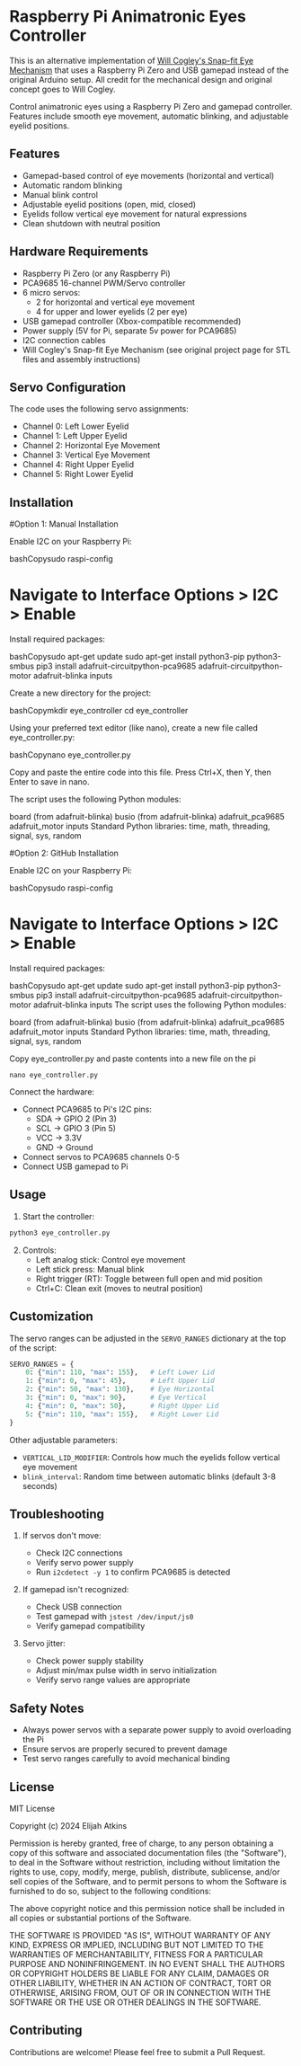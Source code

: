 # Raspberry Pi Animatronic Eyes Controller

This is an alternative implementation of [Will Cogley's Snap-fit Eye Mechanism](https://willcogley.notion.site/Will-Cogley-Project-Archive-75a4864d73ab4361ab26cabaadaec33a?p=b88ae87ceae24d1ca942adf34750bf87&pm=c) that uses a Raspberry Pi Zero and USB gamepad instead of the original Arduino setup. All credit for the mechanical design and original concept goes to Will Cogley.

Control animatronic eyes using a Raspberry Pi Zero and gamepad controller. Features include smooth eye movement, automatic blinking, and adjustable eyelid positions.

## Features

- Gamepad-based control of eye movements (horizontal and vertical)
- Automatic random blinking
- Manual blink control
- Adjustable eyelid positions (open, mid, closed)
- Eyelids follow vertical eye movement for natural expressions
- Clean shutdown with neutral position

## Hardware Requirements

- Raspberry Pi Zero (or any Raspberry Pi)
- PCA9685 16-channel PWM/Servo controller
- 6 micro servos:
  - 2 for horizontal and vertical eye movement
  - 4 for upper and lower eyelids (2 per eye)
- USB gamepad controller (Xbox-compatible recommended)
- Power supply (5V for Pi, separate 5v power for PCA9685)
- I2C connection cables
- Will Cogley's Snap-fit Eye Mechanism (see original project page for STL files and assembly instructions)

## Servo Configuration

The code uses the following servo assignments:

- Channel 0: Left Lower Eyelid
- Channel 1: Left Upper Eyelid
- Channel 2: Horizontal Eye Movement
- Channel 3: Vertical Eye Movement
- Channel 4: Right Upper Eyelid
- Channel 5: Right Lower Eyelid

## Installation
#Option 1: Manual Installation

Enable I2C on your Raspberry Pi:

bashCopysudo raspi-config
# Navigate to Interface Options > I2C > Enable

Install required packages:

bashCopysudo apt-get update
sudo apt-get install python3-pip python3-smbus
pip3 install adafruit-circuitpython-pca9685 adafruit-circuitpython-motor adafruit-blinka inputs

Create a new directory for the project:

bashCopymkdir eye_controller
cd eye_controller

Using your preferred text editor (like nano), create a new file called eye_controller.py:

bashCopynano eye_controller.py

Copy and paste the entire code into this file. Press Ctrl+X, then Y, then Enter to save in nano.

The script uses the following Python modules:

board (from adafruit-blinka)
busio (from adafruit-blinka)
adafruit_pca9685
adafruit_motor
inputs
Standard Python libraries: time, math, threading, signal, sys, random

#Option 2: GitHub Installation

Enable I2C on your Raspberry Pi:

bashCopysudo raspi-config
# Navigate to Interface Options > I2C > Enable

Install required packages:

bashCopysudo apt-get update
sudo apt-get install python3-pip python3-smbus
pip3 install adafruit-circuitpython-pca9685 adafruit-circuitpython-motor adafruit-blinka inputs
The script uses the following Python modules:

board (from adafruit-blinka)
busio (from adafruit-blinka)
adafruit_pca9685
adafruit_motor
inputs
Standard Python libraries: time, math, threading, signal, sys, random

Copy eye_controller.py and paste contents into a new file on the pi
```
nano eye_controller.py
```

Connect the hardware:
   - Connect PCA9685 to Pi's I2C pins:
     - SDA → GPIO 2 (Pin 3)
     - SCL → GPIO 3 (Pin 5)
     - VCC → 3.3V
     - GND → Ground
   - Connect servos to PCA9685 channels 0-5
   - Connect USB gamepad to Pi

## Usage

1. Start the controller:
```bash
python3 eye_controller.py
```

2. Controls:
   - Left analog stick: Control eye movement
   - Left stick press: Manual blink
   - Right trigger (RT): Toggle between full open and mid position
   - Ctrl+C: Clean exit (moves to neutral position)

## Customization

The servo ranges can be adjusted in the `SERVO_RANGES` dictionary at the top of the script:

```python
SERVO_RANGES = {
    0: {"min": 110, "max": 155},   # Left Lower Lid
    1: {"min": 0, "max": 45},      # Left Upper Lid
    2: {"min": 50, "max": 130},    # Eye Horizontal
    3: {"min": 0, "max": 90},      # Eye Vertical
    4: {"min": 0, "max": 50},      # Right Upper Lid
    5: {"min": 110, "max": 155},   # Right Lower Lid
}
```

Other adjustable parameters:
- `VERTICAL_LID_MODIFIER`: Controls how much the eyelids follow vertical eye movement
- `blink_interval`: Random time between automatic blinks (default 3-8 seconds)

## Troubleshooting

1. If servos don't move:
   - Check I2C connections
   - Verify servo power supply
   - Run `i2cdetect -y 1` to confirm PCA9685 is detected

2. If gamepad isn't recognized:
   - Check USB connection
   - Test gamepad with `jstest /dev/input/js0`
   - Verify gamepad compatibility

3. Servo jitter:
   - Check power supply stability
   - Adjust min/max pulse width in servo initialization
   - Verify servo range values are appropriate

## Safety Notes

- Always power servos with a separate power supply to avoid overloading the Pi
- Ensure servos are properly secured to prevent damage
- Test servo ranges carefully to avoid mechanical binding

## License

MIT License

Copyright (c) 2024 Elijah Atkins

Permission is hereby granted, free of charge, to any person obtaining a copy
of this software and associated documentation files (the "Software"), to deal
in the Software without restriction, including without limitation the rights
to use, copy, modify, merge, publish, distribute, sublicense, and/or sell
copies of the Software, and to permit persons to whom the Software is
furnished to do so, subject to the following conditions:

The above copyright notice and this permission notice shall be included in all
copies or substantial portions of the Software.

THE SOFTWARE IS PROVIDED "AS IS", WITHOUT WARRANTY OF ANY KIND, EXPRESS OR
IMPLIED, INCLUDING BUT NOT LIMITED TO THE WARRANTIES OF MERCHANTABILITY,
FITNESS FOR A PARTICULAR PURPOSE AND NONINFRINGEMENT. IN NO EVENT SHALL THE
AUTHORS OR COPYRIGHT HOLDERS BE LIABLE FOR ANY CLAIM, DAMAGES OR OTHER
LIABILITY, WHETHER IN AN ACTION OF CONTRACT, TORT OR OTHERWISE, ARISING FROM,
OUT OF OR IN CONNECTION WITH THE SOFTWARE OR THE USE OR OTHER DEALINGS IN THE
SOFTWARE.

## Contributing

Contributions are welcome! Please feel free to submit a Pull Request.
